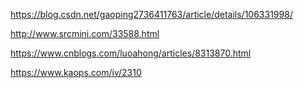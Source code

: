 https://blog.csdn.net/gaoping2736411763/article/details/106331998/

http://www.srcmini.com/33588.html

https://www.cnblogs.com/luoahong/articles/8313870.html

https://www.kaops.com/iv/2310